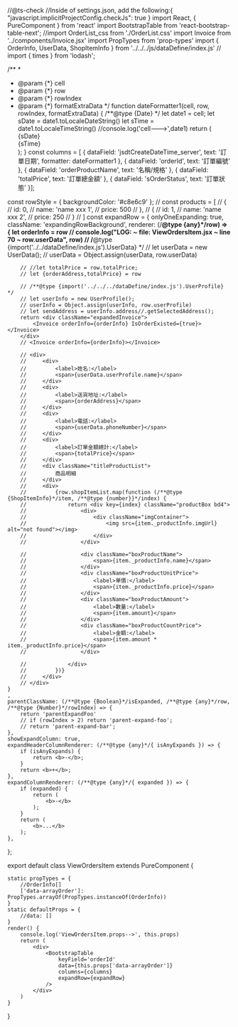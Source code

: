 //@ts-check
//Inside of settings.json, add the following:{ "javascript.implicitProjectConfig.checkJs": true }
import React, { PureComponent } from 'react'
import BootstrapTable from 'react-bootstrap-table-next';
//import OrderList_css from './OrderList.css'
import Invoice from '../components/Invoice.jsx'
import PropTypes from 'prop-types'
import { OrderInfo, UserData, ShopItemInfo } from '../../../js/dataDefine/index.js'
// import { times } from 'lodash';

/**
 * 
 * @param {*} cell 
 * @param {*} row 
 * @param {*} rowIndex 
 * @param {*} formatExtraData 
 */
function dateFormatter1(cell, row, rowIndex, formatExtraData) {
    /**@type {Date} */
    let date1 = cell;
    let sDate = date1.toLocaleDateString()
    let sTime = date1.toLocaleTimeString()
    //console.log('cell--->',date1)
    return (
        <div>
            <div>{sDate}</div>
            <div>{sTime}</div>
        </div>
    );
}
const columns = [
    {
        dataField: 'jsdtCreateDateTime_server',
        text: '訂單日期',
        formatter: dateFormatter1
    }, {
        dataField: 'orderId',
        text: '訂單編號'
    }, {
        dataField: 'orderProductName',
        text: '名稱/規格'
    }, {
        dataField: 'totalPrice',
        text: '訂單總金額'
    }, {
        dataField: 'sOrderStatus',
        text: '訂單狀態'
    }];

const rowStyle = { backgroundColor: '#c8e6c9' };
// const products = [
//     {
//         id: 0,
//         name: 'name xxx 1',
//         price: 500
//     },
//     {
//         id: 1,
//         name: 'name xxx 2',
//         price: 250
//     }
// ]
const expandRow = {
    onlyOneExpanding: true,
    className: 'expandingRowBackground',
    renderer: (/**@type {any}*/row) => {
        let orderInfo = row
        // console.log("LOG: ~ file: ViewOrdersItem.jsx ~ line 70 ~ row.userData", row)
        // /**@type {import('../../dataDefine/index.js').UserData} */
        // let userData = new UserData();
        // userData = Object.assign(userData, row.userData)
        
        // //let totalPrice = row.totalPrice;
        // let {orderAddress,totalPrice} = row

        // /**@type {import('../../../dataDefine/index.js').UserProfile} */
        // let userInfo = new UserProfile();
        // userInfo = Object.assign(userInfo, row.userProfile)
        // let sendAddress = userInfo.address//.getSelectedAddress();
        return <div className="expandedInvoice">
            <Invoice orderInfo={orderInfo} IsOrderExisted={true}></Invoice>
        </div>
        // <Invoice orderInfo={orderInfo}></Invoice>
            
        // <div>
        //     <div>
        //         <label>姓名:</label>
        //         <span>{userData.userProfile.name}</span>
        //     </div>
        //     <div>
        //         <label>送貨地址:</label>
        //         <span>{orderAddress}</span>
        //     </div>
        //     <div>
        //         <label>電話:</label>
        //         <span>{userData.phoneNumber}</span>
        //     </div>
        //     <div>
        //         <label>訂單金額總計:</label>
        //         <span>{totalPrice}</span>
        //     </div>
        //     <div className="titleProductList">
        //         商品明細
        //     </div>
        //     <div>
        //         {row.shopItemList.map(function (/**@type {ShopItemInfo}*/item, /**@type {number}}*/index) {
        //             return <div key={index} className="productBox bd4">
        //                 <div>
        //                     <div className="imgContainer">
        //                         <img src={item._productInfo.imgUrl} alt="not found"></img>
        //                     </div>
        //                 </div>

        //                 <div className="boxProductName">
        //                     <span>{item._productInfo.name}</span>
        //                 </div>
        //                 <div className="boxProductUnitPrice">
        //                     <label>單價:</label>
        //                     <span>{item._productInfo.price}</span>
        //                 </div>
        //                 <div className="boxProductAmount">
        //                     <label>數量:</label>
        //                     <span>{item.amount}</span>
        //                 </div>
        //                 <div className="boxProductCountPrice">
        //                     <label>金額:</label>
        //                     <span>{item.amount * item._productInfo.price}</span>
        //                 </div>

        //             </div>
        //         })}
        //     </div>
        // </div>
    }
    ,
    parentClassName: (/**@type {Boolean}*/isExpanded, /**@type {any}*/row, /**@type {Number}*/rowIndex) => {
        return 'parentExpandFoo'
        // if (rowIndex > 2) return 'parent-expand-foo';
        // return 'parent-expand-bar';
    },
    showExpandColumn: true,
    expandHeaderColumnRenderer: (/**@type {any}*/{ isAnyExpands }) => {
        if (isAnyExpands) {
            return <b>-</b>;
        }
        return <b>+</b>;
    },
    expandColumnRenderer: (/**@type {any}*/{ expanded }) => {
        if (expanded) {
            return (
                <b>-</b>
            );
        }
        return (
            <b>...</b>
        );
    },

};

export default class ViewOrdersItem extends PureComponent {
    
    static propTypes = {
        //OrderInfo[]
        ['data-arrayOrder']: PropTypes.arrayOf(PropTypes.instanceOf(OrderInfo))
    }
    static defaultProps = {
        //data: []
    }
    render() {
        console.log('ViewOrdersItem.props-->', this.props)
        return (
            <div>
                <BootstrapTable
                    keyField='orderId'
                    data={this.props['data-arrayOrder']}
                    columns={columns}
                    expandRow={expandRow}
                />
            </div>
        )
    }
}
